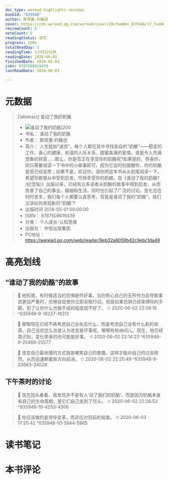 ```yaml
---
doc_type: weread-highlights-reviews
bookId: "635948"
author: 斯宾塞·约翰逊
cover: https://cdn.weread.qq.com/weread/cover/29/YueWen_635948/t7_YueWen_635948.jpg
reviewCount: 0
noteCount: 5
readingStatus: 读完
progress: 100%
totalReadDay: 3
readingTime: 1小时22分钟
readingDate: 2020-06-02
finishedDate: 2020-06-03
isbn: 9787508619439
lastReadDate: 2020-06-03

---
```

# 元数据
> [!abstract] 谁动了我的奶酪
> - ![ 谁动了我的奶酪|200](https://cdn.weread.qq.com/weread/cover/29/YueWen_635948/t7_YueWen_635948.jpg)
> - 书名： 谁动了我的奶酪
> - 作者： 斯宾塞·约翰逊
> - 简介： 人生犹如“迷宫”，每个人都在其中寻找各自的“奶酪”——稳定的工作、身心的健康、和谐的人际关系、甜蜜美满的爱情，或是令人充满想象的财富……那么，你是否正在享受你的奶酪呢?如果是的，恭喜你，你只需要阅读一下书中的小故事即可，因为它会时刻提醒你，你的奶酪是否已经变质；如果不是，欢迎你，请你把这本书从头到尾阅读一下，希望你能够从中受到启发，尽快享受你的奶酪。自《谁动了我的奶酪?(纪念版)》出版以来，已经有众多读者从奶酪的故事中得到启发，从而改善了自己的事业、婚姻和生活，同时也引起了广泛的讨论。变化总在时时发生，我们每个人都要认真思考，究竟是谁动了我的“奶酪”，我们又该如何发现新的“奶酪”?
> - 出版时间 2014-05-01 00:00:00
> - ISBN： 9787508619439
> - 分类： 个人成长-认知思维
> - 出版社： 中信出版集团
> - PC地址：https://weread.qq.com/web/reader/9eb32a6059b42c9ebc1da49

# 高亮划线

## “谁动了我的奶酪”的故事

> 📌 他知道，有时候适当的恐惧是件好事。当你担心自己的无所作为会导致事态更加严重时，恐惧会促使你立即采取行动。但是如果恐惧已经束缚你的手脚，到了让你什么也做不成的程度就不好了。 
> ⏱ 2020-06-02 22:08:16 ^635948-9-18227-18312

> 📌 唧唧现在已经不再考虑自己会失去什么，而是考虑自己会有什么新的收获。自己当初怎么总是认为改变是坏事呢，唧唧有些纳闷儿。现在，他已经意识到，变化带来的也可能是好事。 
> ⏱ 2020-06-02 22:14:23 ^635948-9-25468-25577

> 📌 改变自己最快捷的方式就是嘲笑自己的愚蠢，这样才能对自己的过去释然，从而迅速朝着新方向前进。 
> ⏱ 2020-06-02 22:20:49 ^635948-9-33983-34028

## 下午茶时的讨论

> 📌 现在回头看看，我发现并不是有人‘动了我们的奶酪’，而是因为奶酪本身有自己的生命周期，是它们自己走到了尽头。 
> ⏱ 2020-06-02 22:26:53 ^635948-10-4253-4306

> 📌 你应该做的是领导变革，而非应对目前的局面。 
> ⏱ 2020-06-03 17:20:42 ^635948-10-5944-5965

# 读书笔记

# 本书评论

